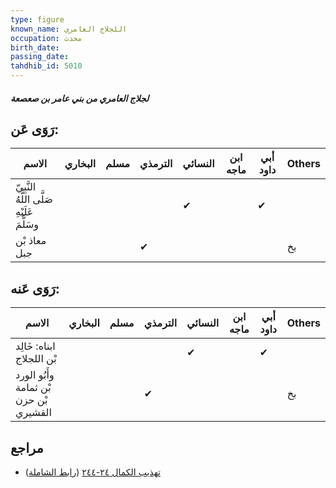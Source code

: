 ```yaml
---
type: figure
known_name: اللجلاج العامري
occupation: محدث
birth_date:
passing_date:
tahdhib_id: 5010
---
```

##### لجلاج العامري من بني عامر بن صعصعة

## رَوَى عَن:
| الاسم                                      | البخاري | مسلم | الترمذي | النسائي | ابن ماجه | أبي داود | Others |
| ------------------------------------------ | ------- | ---- | ------- | ------- | -------- | -------- | ------ |
| النَّبِيّ صَلَّى اللَّهُ عَلَيْهِ وسَلَّمَ |         |      |         | ✔       |          | ✔        |        |
| معاذ بْن جبل                               |         |      | ✔       |         |          |          | بخ     |
## رَوَى عَنه:
| الاسم                                  | البخاري | مسلم | الترمذي | النسائي | ابن ماجه | أبي داود | Others |
| -------------------------------------- | ------- | ---- | ------- | ------- | -------- | -------- | ------ |
| ابناه: خَالِد بْن اللجلاج              |         |      |         | ✔       |          | ✔        |        |
| وأَبُو الورد بْن ثمامة بْن حزن القشيري |         |      | ✔       |         |          |          | بخ     |
## مراجع
- [تهذيب الكمال ٢٤-٢٤٤](obsidian://open?vault=Tahdhib-al-Kamal&file=Figures/٥٠١٠-لجلاج%20العامري%20من%20بني%20عامر%20بن%20صعصعة) ([رابط الشاملة](https://shamela.ws/book/3722/12756))